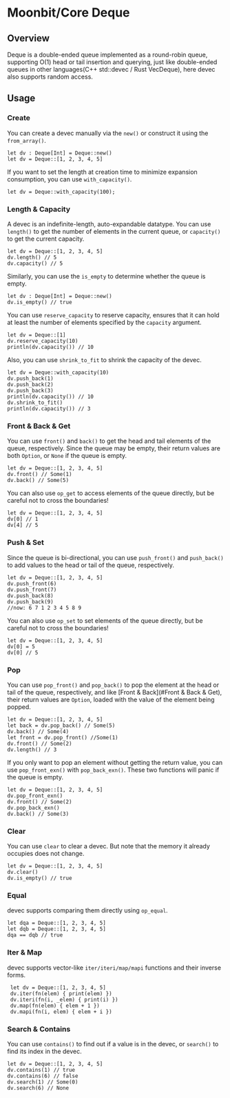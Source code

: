 # Moonbit/Core Deque

## Overview

Deque is a double-ended queue implemented as a round-robin queue, supporting O(1) head or tail insertion and querying, just like double-ended queues in other languages(C++ std::devec / Rust VecDeque), here devec also supports random access.

## Usage

### Create

You can create a devec manually via the `new()` or construct it using the `from_array()`.

```moonbit
let dv : Deque[Int] = Deque::new()
let dv = Deque::[1, 2, 3, 4, 5]
```

If you want to set the length at creation time to minimize expansion consumption, you can use `with_capacity()`.

```moonbit
let dv = Deque::with_capacity(100);
```

### Length & Capacity

A devec is an indefinite-length, auto-expandable datatype. You can use `length()` to get the number of elements in the current queue, or `capacity()` to get the current capacity.

```moonbit
let dv = Deque::[1, 2, 3, 4, 5]
dv.length() // 5
dv.capacity() // 5
```

Similarly, you can use the `is_empty` to determine whether the queue is empty.

```moonbit
let dv : Deque[Int] = Deque::new()
dv.is_empty() // true
```

You can use `reserve_capacity` to reserve capacity, ensures that it can hold at least the number of elements
specified by the `capacity` argument.

```moonbit
let dv = Deque::[1]
dv.reserve_capacity(10)
println(dv.capacity()) // 10
```

Also, you can use `shrink_to_fit` to shrink the capacity of the devec.

```moonbit
let dv = Deque::with_capacity(10)
dv.push_back(1)
dv.push_back(2)
dv.push_back(3)
println(dv.capacity()) // 10
dv.shrink_to_fit()
println(dv.capacity()) // 3
```

### Front & Back & Get

You can use `front()` and `back()` to get the head and tail elements of the queue, respectively. Since the queue may be empty, their return values are both `Option`, or `None` if the queue is empty.

```moonbit
let dv = Deque::[1, 2, 3, 4, 5]
dv.front() // Some(1)
dv.back() // Some(5)
```

You can also use `op_get` to access elements of the queue directly, but be careful not to cross the boundaries!

```moonbit
let dv = Deque::[1, 2, 3, 4, 5]
dv[0] // 1
dv[4] // 5
```

### Push & Set

Since the queue is bi-directional, you can use `push_front()` and `push_back()` to add values to the head or tail of the queue, respectively.

```moonbit
let dv = Deque::[1, 2, 3, 4, 5]
dv.push_front(6)
dv.push_front(7)
dv.push_back(8)
dv.push_back(9)
//now: 6 7 1 2 3 4 5 8 9
```

You can also use `op_set` to set elements of the queue directly, but be careful not to cross the boundaries!

```moonbit
let dv = Deque::[1, 2, 3, 4, 5]
dv[0] = 5
dv[0] // 5
```

### Pop

You can use `pop_front()` and `pop_back()` to pop the element at the head or tail of the queue, respectively, and like [Front & Back](#Front & Back & Get), their return values are `Option`, loaded with the value of the element being popped.

```moonbit
let dv = Deque::[1, 2, 3, 4, 5]
let back = dv.pop_back() // Some(5)
dv.back() // Some(4)
let front = dv.pop_front() //Some(1)
dv.front() // Some(2)
dv.length() // 3
```

If you only want to pop an element without getting the return value, you can use `pop_front_exn()` with `pop_back_exn()`.
These two functions will panic if the queue is empty.

```moonbit
let dv = Deque::[1, 2, 3, 4, 5]
dv.pop_front_exn()
dv.front() // Some(2)
dv.pop_back_exn()
dv.back() // Some(3)
```

### Clear

You can use `clear` to clear a devec. But note that the memory it already occupies does not change.

```moonbit
let dv = Deque::[1, 2, 3, 4, 5]
dv.clear()
dv.is_empty() // true
```

### Equal

devec supports comparing them directly using `op_equal`.

```moonbit
let dqa = Deque::[1, 2, 3, 4, 5]
let dqb = Deque::[1, 2, 3, 4, 5]
dqa == dqb // true
```

### Iter & Map

devec supports vector-like `iter/iteri/map/mapi` functions and their inverse forms.

```moonbit
 let dv = Deque::[1, 2, 3, 4, 5]
 dv.iter(fn(elem) { print(elem) })
 dv.iteri(fn(i, _elem) { print(i) })
 dv.map(fn(elem) { elem + 1 })
 dv.mapi(fn(i, elem) { elem + i })
```

### Search & Contains

You can use `contains()` to find out if a value is in the devec, or `search()` to find its index in the devec.

```moonbit
let dv = Deque::[1, 2, 3, 4, 5]
dv.contains(1) // true
dv.contains(6) // false
dv.search(1) // Some(0)
dv.search(6) // None
```
